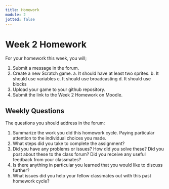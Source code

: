 ```yaml
---
title: Homework
module: 2
jotted: false
---
```


# Week 2 Homework

For your homework this week, you will;

1. Submit a message in the forum.
2. Create a new Scratch game.
    a. It should have at least two sprites.
    b. It should use variables
    c. It should use broadcasting
    d. It should use blocks
3. Upload your game to your github repository.
4. Submit the link to the Week 2 Homework on Moodle.

## Weekly Questions

The questions you should address in the forum:

1. Summarize the work you did this homework cycle. Paying particular attention to the individual choices you made.
2. What steps did you take to complete the assignment?
3. Did you have any problems or issues? How did you solve these? Did you post about these to the class forum? Did you receive any useful feedback from your classmates?
4. Is there anything in particular you learned that you would like to discuss further?
5. What issues did you help your fellow classmates out with this past homework cycle?


